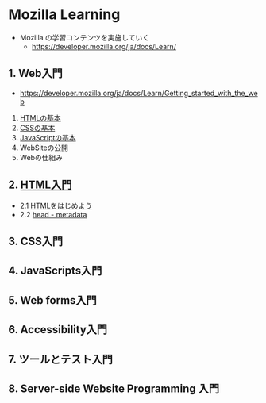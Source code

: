 # Mozilla Learning

- Mozilla の学習コンテンツを実施していく
  - https://developer.mozilla.org/ja/docs/Learn/

## 1. Web入門
- https://developer.mozilla.org/ja/docs/Learn/Getting_started_with_the_web
1. [HTMLの基本](https://developer.mozilla.org/ja/docs/Learn/Getting_started_with_the_web#html_basics)
2. [CSSの基本](https://developer.mozilla.org/ja/docs/Learn/Getting_started_with_the_web/CSS_basics)
3. [JavaScriptの基本](https://developer.mozilla.org/ja/docs/Learn/Getting_started_with_the_web/JavaScript_basics)
4. WebSiteの公開
5. Webの仕組み

## 2. [HTML入門](https://developer.mozilla.org/ja/docs/Learn/HTML/Introduction_to_HTML)
- 2.1 [HTMLをはじめよう](https://developer.mozilla.org/ja/docs/Learn/HTML/Introduction_to_HTML/Getting_started)
- 2.2 [head - metadata](https://developer.mozilla.org/ja/docs/Learn/HTML/Introduction_to_HTML/The_head_metadata_in_HTML)
## 3. CSS入門

## 4. JavaScripts入門

## 5. Web forms入門

## 6. Accessibility入門

## 7. ツールとテスト入門

## 8. Server-side Website Programming 入門